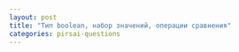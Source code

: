 ```yaml
---
layout: post
title: "Тип boolean, набор значений, операции сравнения"
categories: pirsai-questions
---
```


